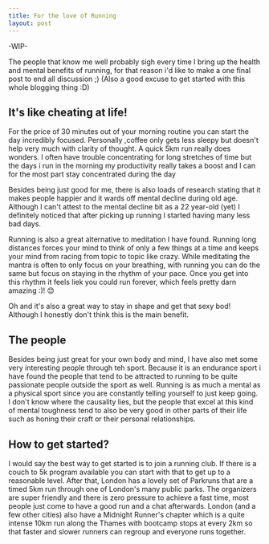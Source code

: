```yaml
---
title: For the love of Running
layout: post
---
```


-WIP-

The people that know me well probably sigh every time I bring up the health and mental benefits of running, for that reason i'd like to make a one final post to end all discussion ;) (Also a good excuse to get started with this whole blogging thing :D) 

## It's like cheating at life!

For the price of 30 minutes out of your morning routine you can start the day incredibly focused. Personally ,coffee only gets less sleepy but doesn't help very much with clarity of thought. A quick 5km run really does wonders. I often have trouble concentrating for long stretches of time but the days i run in the morning my productivity really takes a boost and I can for the most part stay concentrated during the day

Besides being just good for me, there is also loads of research stating that it makes people happier and it wards off mental decline during old age. Although I can't attest to the mental decline bit as a 22 year-old (yet) I definitely noticed that after picking up running I started having many less bad days.

Running is also a great alternative to meditation I have found. Running long distances forces your mind to think of only a few things at a time and keeps your mind from racing from topic to topic like crazy. While meditating the mantra is often to only focus on your breathing, with running you can do the same but focus on staying in the rhythm of your pace. Once you get into this rhythm it feels liek you could run forever, which feels pretty darn amazing :)! :blush:

Oh and it's also a great way to stay in shape and get that sexy bod! Although I honestly don't think this is the main benefit.

## The people
Besides being just great for your own body and mind, I have also met some very interesting people through teh sport. Because it is an endurance sport i have found the people that tend to be attracted to running to be quite passionate people outside the sport as well. Running is as much a mental as a physical sport since you are constantly telling yourself to just keep going. I don't know where the causality lies, but the people that excel at this kind of mental toughness tend to also be very good in other parts of their life such as honing their craft or their personal relationships. 

## How to get started?

I would say the best way to get started is to join a running club. If there is a couch to 5k program available you can start with that to get up to a reasonable level. After that, London has a lovely set of Parkruns that are a timed 5km run through one of London's many public parks. The organizers are super friendly and there is zero pressure to achieve a fast time, most people just come to have a good run and a chat afterwards. London (and a few other cities) also have a Midnight Runner's chapter which is a quite intense 10km run along the Thames with bootcamp stops at every 2km so that faster and slower runners can regroup and everyone runs together. 
